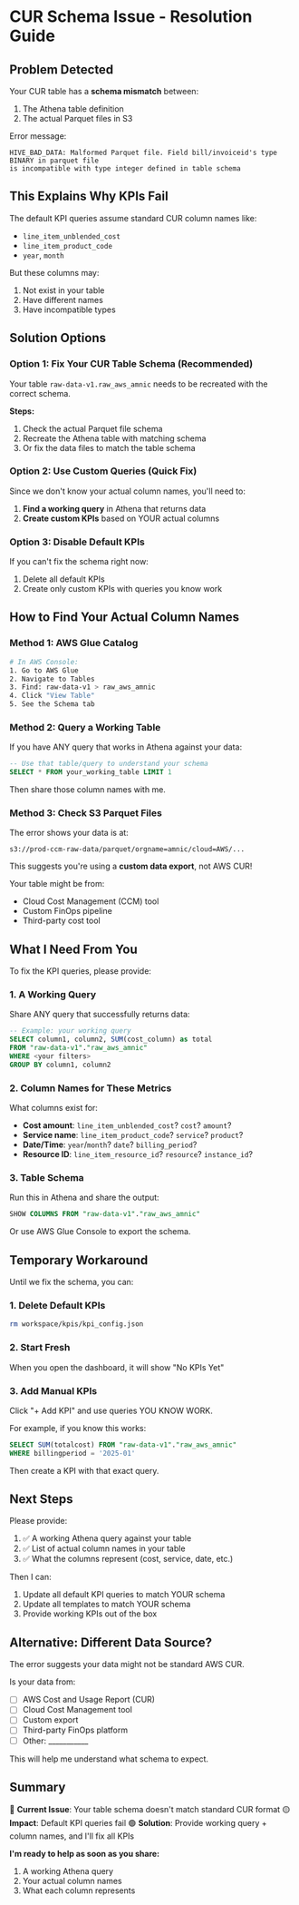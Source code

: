 # CUR Schema Issue - Resolution Guide

## Problem Detected

Your CUR table has a **schema mismatch** between:
1. The Athena table definition
2. The actual Parquet files in S3

Error message:
```
HIVE_BAD_DATA: Malformed Parquet file. Field bill/invoiceid's type BINARY in parquet file
is incompatible with type integer defined in table schema
```

## This Explains Why KPIs Fail

The default KPI queries assume standard CUR column names like:
- `line_item_unblended_cost`
- `line_item_product_code`
- `year`, `month`

But these columns may:
1. Not exist in your table
2. Have different names
3. Have incompatible types

## Solution Options

### Option 1: Fix Your CUR Table Schema (Recommended)

Your table `raw-data-v1.raw_aws_amnic` needs to be recreated with the correct schema.

**Steps:**
1. Check the actual Parquet file schema
2. Recreate the Athena table with matching schema
3. Or fix the data files to match the table schema

### Option 2: Use Custom Queries (Quick Fix)

Since we don't know your actual column names, you'll need to:

1. **Find a working query** in Athena that returns data
2. **Create custom KPIs** based on YOUR actual columns

### Option 3: Disable Default KPIs

If you can't fix the schema right now:

1. Delete all default KPIs
2. Create only custom KPIs with queries you know work

## How to Find Your Actual Column Names

### Method 1: AWS Glue Catalog

```bash
# In AWS Console:
1. Go to AWS Glue
2. Navigate to Tables
3. Find: raw-data-v1 > raw_aws_amnic
4. Click "View Table"
5. See the Schema tab
```

### Method 2: Query a Working Table

If you have ANY query that works in Athena against your data:

```sql
-- Use that table/query to understand your schema
SELECT * FROM your_working_table LIMIT 1
```

Then share those column names with me.

### Method 3: Check S3 Parquet Files

The error shows your data is at:
```
s3://prod-ccm-raw-data/parquet/orgname=amnic/cloud=AWS/...
```

This suggests you're using a **custom data export**, not AWS CUR!

Your table might be from:
- Cloud Cost Management (CCM) tool
- Custom FinOps pipeline
- Third-party cost tool

## What I Need From You

To fix the KPI queries, please provide:

### 1. A Working Query

Share ANY query that successfully returns data:
```sql
-- Example: your working query
SELECT column1, column2, SUM(cost_column) as total
FROM "raw-data-v1"."raw_aws_amnic"
WHERE <your filters>
GROUP BY column1, column2
```

### 2. Column Names for These Metrics

What columns exist for:
- **Cost amount**: `line_item_unblended_cost`? `cost`? `amount`?
- **Service name**: `line_item_product_code`? `service`? `product`?
- **Date/Time**: `year`/`month`? `date`? `billing_period`?
- **Resource ID**: `line_item_resource_id`? `resource`? `instance_id`?

### 3. Table Schema

Run this in Athena and share the output:
```sql
SHOW COLUMNS FROM "raw-data-v1"."raw_aws_amnic"
```

Or use AWS Glue Console to export the schema.

## Temporary Workaround

Until we fix the schema, you can:

### 1. Delete Default KPIs

```bash
rm workspace/kpis/kpi_config.json
```

### 2. Start Fresh

When you open the dashboard, it will show "No KPIs Yet"

### 3. Add Manual KPIs

Click "+ Add KPI" and use queries YOU KNOW WORK.

For example, if you know this works:
```sql
SELECT SUM(totalcost) FROM "raw-data-v1"."raw_aws_amnic"
WHERE billingperiod = '2025-01'
```

Then create a KPI with that exact query.

## Next Steps

Please provide:
1. ✅ A working Athena query against your table
2. ✅ List of actual column names in your table
3. ✅ What the columns represent (cost, service, date, etc.)

Then I can:
1. Update all default KPI queries to match YOUR schema
2. Update all templates to match YOUR schema
3. Provide working KPIs out of the box

## Alternative: Different Data Source?

The error suggests your data might not be standard AWS CUR.

Is your data from:
- [ ] AWS Cost and Usage Report (CUR)
- [ ] Cloud Cost Management tool
- [ ] Custom export
- [ ] Third-party FinOps platform
- [ ] Other: ___________

This will help me understand what schema to expect.

## Summary

🔴 **Current Issue**: Your table schema doesn't match standard CUR format
🟡 **Impact**: Default KPI queries fail
🟢 **Solution**: Provide working query + column names, and I'll fix all KPIs

**I'm ready to help as soon as you share:**
1. A working Athena query
2. Your actual column names
3. What each column represents
